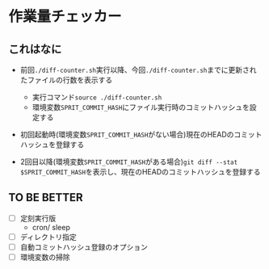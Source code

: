 # 作業量チェッカー
## これはなに
- 前回`./diff-counter.sh`実行以降、今回`./diff-counter.sh`までに更新されたファイルの行数を表示する
  - 実行コマンド`source ./diff-counter.sh`
  - 環境変数`SPRIT_COMMIT_HASH`にファイル実行時のコミットハッシュを設定する

- 初回起動時(環境変数`SPRIT_COMMIT_HASH`がない場合)現在のHEADのコミットハッシュを登録する
- 2回目以降(環境変数`SPRIT_COMMIT_HASH`がある場合)`git diff --stat $SPRIT_COMMIT_HASH`を表示し、現在のHEADのコミットハッシュを登録する
## TO BE BETTER
- [ ] 定刻実行版
  - cron/ sleep
- [ ] ディレクトリ指定
- [ ] 自動コミットハッシュ登録のオプション
- [ ] 環境変数の掃除
